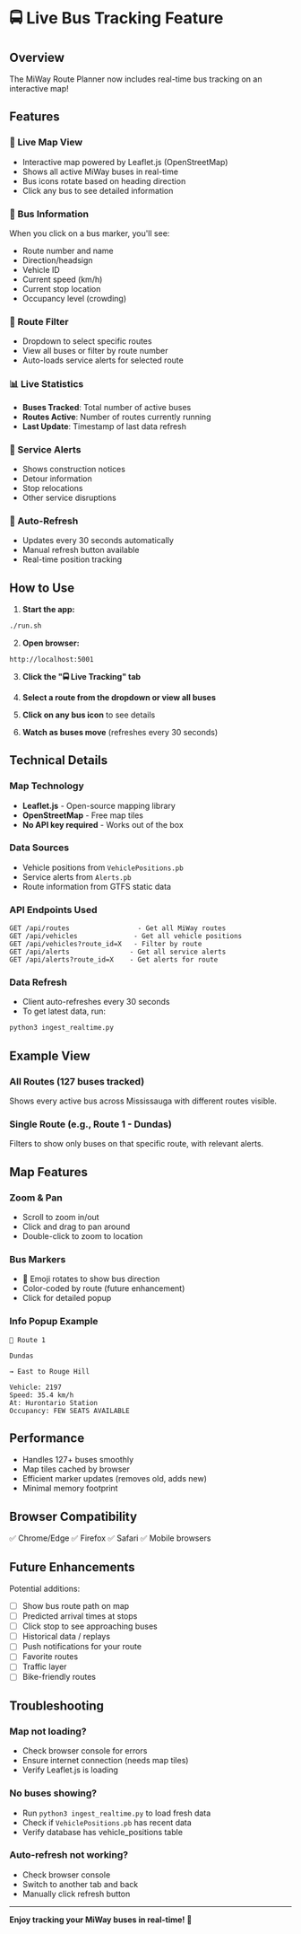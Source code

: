 # 🚍 Live Bus Tracking Feature

## Overview

The MiWay Route Planner now includes real-time bus tracking on an interactive map!

## Features

### 📍 Live Map View
- Interactive map powered by Leaflet.js (OpenStreetMap)
- Shows all active MiWay buses in real-time
- Bus icons rotate based on heading direction
- Click any bus to see detailed information

### 🚌 Bus Information
When you click on a bus marker, you'll see:
- Route number and name
- Direction/headsign
- Vehicle ID
- Current speed (km/h)
- Current stop location
- Occupancy level (crowding)

### 🎯 Route Filter
- Dropdown to select specific routes
- View all buses or filter by route number
- Auto-loads service alerts for selected route

### 📊 Live Statistics
- **Buses Tracked**: Total number of active buses
- **Routes Active**: Number of routes currently running
- **Last Update**: Timestamp of last data refresh

### 🚨 Service Alerts
- Shows construction notices
- Detour information
- Stop relocations
- Other service disruptions

### 🔄 Auto-Refresh
- Updates every 30 seconds automatically
- Manual refresh button available
- Real-time position tracking

## How to Use

1. **Start the app:**
```bash
./run.sh
```

2. **Open browser:**
```
http://localhost:5001
```

3. **Click the "🚍 Live Tracking" tab**

4. **Select a route from the dropdown or view all buses**

5. **Click on any bus icon** to see details

6. **Watch as buses move** (refreshes every 30 seconds)

## Technical Details

### Map Technology
- **Leaflet.js** - Open-source mapping library
- **OpenStreetMap** - Free map tiles
- **No API key required** - Works out of the box

### Data Sources
- Vehicle positions from `VehiclePositions.pb`
- Service alerts from `Alerts.pb`
- Route information from GTFS static data

### API Endpoints Used

```
GET /api/routes                 - Get all MiWay routes
GET /api/vehicles              - Get all vehicle positions
GET /api/vehicles?route_id=X   - Filter by route
GET /api/alerts               - Get all service alerts
GET /api/alerts?route_id=X    - Get alerts for route
```

### Data Refresh
- Client auto-refreshes every 30 seconds
- To get latest data, run:
```bash
python3 ingest_realtime.py
```

## Example View

### All Routes (127 buses tracked)
Shows every active bus across Mississauga with different routes visible.

### Single Route (e.g., Route 1 - Dundas)
Filters to show only buses on that specific route, with relevant alerts.

## Map Features

### Zoom & Pan
- Scroll to zoom in/out
- Click and drag to pan around
- Double-click to zoom to location

### Bus Markers
- 🚌 Emoji rotates to show bus direction
- Color-coded by route (future enhancement)
- Click for detailed popup

### Info Popup Example
```
🚌 Route 1

Dundas

→ East to Rouge Hill

Vehicle: 2197
Speed: 35.4 km/h
At: Hurontario Station
Occupancy: FEW SEATS AVAILABLE
```

## Performance

- Handles 127+ buses smoothly
- Map tiles cached by browser
- Efficient marker updates (removes old, adds new)
- Minimal memory footprint

## Browser Compatibility

✅ Chrome/Edge
✅ Firefox
✅ Safari
✅ Mobile browsers

## Future Enhancements

Potential additions:
- [ ] Show bus route path on map
- [ ] Predicted arrival times at stops
- [ ] Click stop to see approaching buses
- [ ] Historical data / replays
- [ ] Push notifications for your route
- [ ] Favorite routes
- [ ] Traffic layer
- [ ] Bike-friendly routes

## Troubleshooting

### Map not loading?
- Check browser console for errors
- Ensure internet connection (needs map tiles)
- Verify Leaflet.js is loading

### No buses showing?
- Run `python3 ingest_realtime.py` to load fresh data
- Check if `VehiclePositions.pb` has recent data
- Verify database has vehicle_positions table

### Auto-refresh not working?
- Check browser console
- Switch to another tab and back
- Manually click refresh button

---

**Enjoy tracking your MiWay buses in real-time! 🚌**

